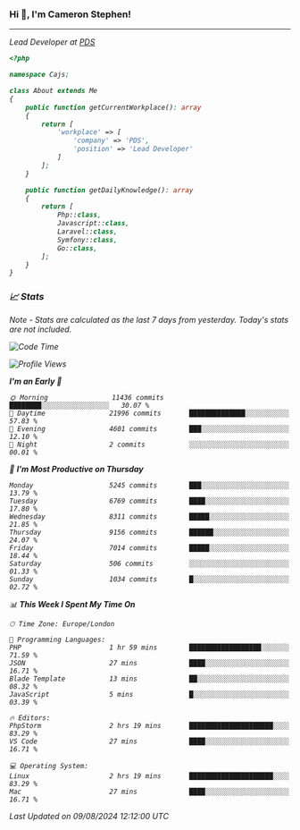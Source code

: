 ### Hi 👋, I'm Cameron Stephen!
<hr>
<p><em>Lead Developer at <a href="https://prindatasolutions.co.uk">PDS</a></p>


```php
<?php

namespace Cajs;

class About extends Me
{
    public function getCurrentWorkplace(): array
    {
        return [
            'workplace' => [
                'company' => 'PDS',
                'position' => 'Lead Developer'
            ]
        ];
    }

    public function getDailyKnowledge(): array
    {
        return [
            Php::class,
            Javascript::class,
            Laravel::class,
            Symfony::class,
            Go::class,
        ];
    }
}
```

### 📈 Stats
<p><em>Note - Stats are calculated as the last 7 days from yesterday. Today's stats are not included.</em></p>


<!--START_SECTION:waka-->
![Code Time](http://img.shields.io/badge/Code%20Time-3%2C893%20hrs%2029%20mins-blue)

![Profile Views](http://img.shields.io/badge/Profile%20Views-0-blue)

**I'm an Early 🐤** 

```text
🌞 Morning                11436 commits       ████████░░░░░░░░░░░░░░░░░   30.07 % 
🌆 Daytime                21996 commits       ██████████████░░░░░░░░░░░   57.83 % 
🌃 Evening                4601 commits        ███░░░░░░░░░░░░░░░░░░░░░░   12.10 % 
🌙 Night                  2 commits           ░░░░░░░░░░░░░░░░░░░░░░░░░   00.01 % 
```
📅 **I'm Most Productive on Thursday** 

```text
Monday                   5245 commits        ███░░░░░░░░░░░░░░░░░░░░░░   13.79 % 
Tuesday                  6769 commits        ████░░░░░░░░░░░░░░░░░░░░░   17.80 % 
Wednesday                8311 commits        █████░░░░░░░░░░░░░░░░░░░░   21.85 % 
Thursday                 9156 commits        ██████░░░░░░░░░░░░░░░░░░░   24.07 % 
Friday                   7014 commits        █████░░░░░░░░░░░░░░░░░░░░   18.44 % 
Saturday                 506 commits         ░░░░░░░░░░░░░░░░░░░░░░░░░   01.33 % 
Sunday                   1034 commits        █░░░░░░░░░░░░░░░░░░░░░░░░   02.72 % 
```


📊 **This Week I Spent My Time On** 

```text
🕑︎ Time Zone: Europe/London

💬 Programming Languages: 
PHP                      1 hr 59 mins        ██████████████████░░░░░░░   71.59 % 
JSON                     27 mins             ████░░░░░░░░░░░░░░░░░░░░░   16.71 % 
Blade Template           13 mins             ██░░░░░░░░░░░░░░░░░░░░░░░   08.32 % 
JavaScript               5 mins              █░░░░░░░░░░░░░░░░░░░░░░░░   03.39 % 

🔥 Editors: 
PhpStorm                 2 hrs 19 mins       █████████████████████░░░░   83.29 % 
VS Code                  27 mins             ████░░░░░░░░░░░░░░░░░░░░░   16.71 % 

💻 Operating System: 
Linux                    2 hrs 19 mins       █████████████████████░░░░   83.29 % 
Mac                      27 mins             ████░░░░░░░░░░░░░░░░░░░░░   16.71 % 
```


 Last Updated on 09/08/2024 12:12:00 UTC
<!--END_SECTION:waka-->
